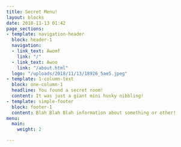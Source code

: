```yaml
---
title: Secret Menu!
layout: blocks
date: 2018-11-13 01:42
page_sections:
- template: navigation-header
  block: header-1
  navigation:
  - link_text: Awomf
    link: "/"
  - link_text: Awoo
    link: "/about.html"
  logo: "/uploads/2018/11/13/18926_5ae5.jpeg"
- template: 1-column-text
  block: one-column-1
  headline: You found a secret room!
  content: It was just a giant mini husky nibbling!
- template: simple-footer
  block: footer-1
  content: Blah Blah Blah information about something or other!
menu:
  main:
    weight: 2

---
```

